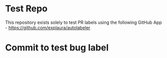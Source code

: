 # Test Repo

This repository exists solely to test PR labels using the following GitHub App - https://github.com/explaura/autolabeler

# Commit to test bug label
